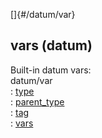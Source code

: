 []{#/datum/var}    
## vars (datum)    
Built-in datum vars:    
datum/var    
:   [type](/ref/datum/var/type)    
:   [parent_type](/ref/datum/var/parent_type)    
:   [tag](/ref/datum/var/tag)    
:   [vars](/ref/datum/var/vars)  